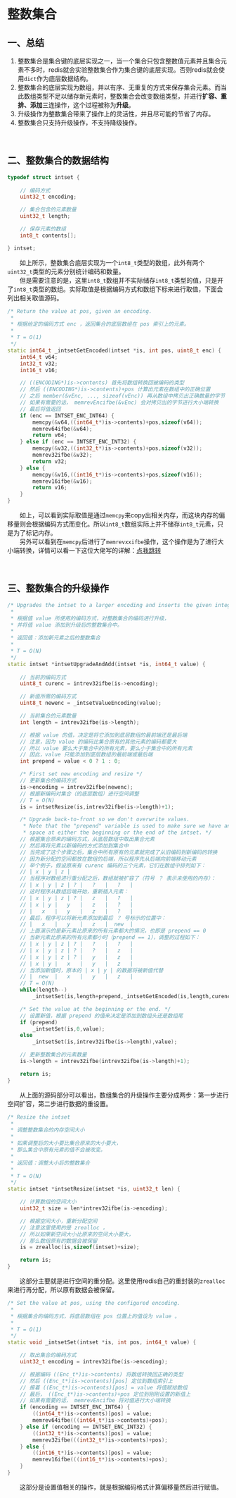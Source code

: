 # 整数集合
## 一、总结
1. 整数集合是集合键的底层实现之一，当一个集合只包含整数值元素并且集合元素不多时，redis就会实验整数集合作为集合键的底层实现。否则redis就会使用`dict`作为底层数据结构。
2. 整数集合的底层实现为数组，并以有序、无重复的方式来保存集合元素。而当此数组类型不足以储存新元素时，整数集合会改变数组类型，并进行**扩容、重排、添加**三连操作，这个过程被称为**升级**。
3. 升级操作为整数集合带来了操作上的灵活性，并且尽可能的节省了内存。
4. 整数集合只支持升级操作，不支持降级操作。

&emsp;
## 二、整数集合的数据结构
```cpp
typedef struct intset {
    
    // 编码方式
    uint32_t encoding;

    // 集合包含的元素数量
    uint32_t length;

    // 保存元素的数组
    int8_t contents[];

} intset;
```
&emsp;&emsp;如上所示，整数集合底层实现为一个`int8_t`类型的数组，此外有两个`uint32_t`类型的元素分别统计编码和数量。<br>
&emsp;&emsp;但是需要注意的是，这里`int8_t`数组并不实际储存`int8_t`类型的值，只是开了`int8_t`类型的数组。实际取值是根据编码方式和数组下标来进行取值，下面会列出相关取值源码。
```cpp
/* Return the value at pos, given an encoding. 
 *
 * 根据给定的编码方式 enc ，返回集合的底层数组在 pos 索引上的元素。
 *
 * T = O(1)
 */
static int64_t _intsetGetEncoded(intset *is, int pos, uint8_t enc) {
    int64_t v64;
    int32_t v32;
    int16_t v16;

    // ((ENCODING*)is->contents) 首先将数组转换回被编码的类型
    // 然后 ((ENCODING*)is->contents)+pos 计算出元素在数组中的正确位置
    // 之后 member(&vEnc, ..., sizeof(vEnc)) 再从数组中拷贝出正确数量的字节
    // 如果有需要的话， memrevEncifbe(&vEnc) 会对拷贝出的字节进行大小端转换
    // 最后将值返回
    if (enc == INTSET_ENC_INT64) {
        memcpy(&v64,((int64_t*)is->contents)+pos,sizeof(v64));
        memrev64ifbe(&v64);
        return v64;
    } else if (enc == INTSET_ENC_INT32) {
        memcpy(&v32,((int32_t*)is->contents)+pos,sizeof(v32));
        memrev32ifbe(&v32);
        return v32;
    } else {
        memcpy(&v16,((int16_t*)is->contents)+pos,sizeof(v16));
        memrev16ifbe(&v16);
        return v16;
    }
}
```
&emsp;&emsp;如上，可以看到实际取值是通过`memcpy`来copy出相关内存，而这块内存的偏移量则会根据编码方式而变化。所以`int8_t`数组实际上并不储存`int8_t`元素，只是为了标记内存。<br>
&emsp;&emsp;另外可以看到在`memcpy`后进行了`memrevxxifbe`操作，这个操作是为了进行大小端转换，详情可以看一下这位大佬写的详解：[点我跳转](https://www.twblogs.net/a/5d06eb91bd9eee1ede038edb)

&emsp;
## 三、整数集合的升级操作
```cpp
/* Upgrades the intset to a larger encoding and inserts the given integer. 
 *
 * 根据值 value 所使用的编码方式，对整数集合的编码进行升级，
 * 并将值 value 添加到升级后的整数集合中。
 *
 * 返回值：添加新元素之后的整数集合
 *
 * T = O(N)
 */
static intset *intsetUpgradeAndAdd(intset *is, int64_t value) {
    
    // 当前的编码方式
    uint8_t curenc = intrev32ifbe(is->encoding);

    // 新值所需的编码方式
    uint8_t newenc = _intsetValueEncoding(value);

    // 当前集合的元素数量
    int length = intrev32ifbe(is->length);

    // 根据 value 的值，决定是将它添加到底层数组的最前端还是最后端
    // 注意，因为 value 的编码比集合原有的其他元素的编码都要大
    // 所以 value 要么大于集合中的所有元素，要么小于集合中的所有元素
    // 因此，value 只能添加到底层数组的最前端或最后端
    int prepend = value < 0 ? 1 : 0;

    /* First set new encoding and resize */
    // 更新集合的编码方式
    is->encoding = intrev32ifbe(newenc);
    // 根据新编码对集合（的底层数组）进行空间调整
    // T = O(N)
    is = intsetResize(is,intrev32ifbe(is->length)+1);

    /* Upgrade back-to-front so we don't overwrite values.
     * Note that the "prepend" variable is used to make sure we have an empty
     * space at either the beginning or the end of the intset. */
    // 根据集合原来的编码方式，从底层数组中取出集合元素
    // 然后再将元素以新编码的方式添加到集合中
    // 当完成了这个步骤之后，集合中所有原有的元素就完成了从旧编码到新编码的转换
    // 因为新分配的空间都放在数组的后端，所以程序先从后端向前端移动元素
    // 举个例子，假设原来有 curenc 编码的三个元素，它们在数组中排列如下：
    // | x | y | z | 
    // 当程序对数组进行重分配之后，数组就被扩容了（符号 ？ 表示未使用的内存）：
    // | x | y | z | ? |   ?   |   ?   |
    // 这时程序从数组后端开始，重新插入元素：
    // | x | y | z | ? |   z   |   ?   |
    // | x | y |   y   |   z   |   ?   |
    // |   x   |   y   |   z   |   ?   |
    // 最后，程序可以将新元素添加到最后 ？ 号标示的位置中：
    // |   x   |   y   |   z   |  new  |
    // 上面演示的是新元素比原来的所有元素都大的情况，也即是 prepend == 0
    // 当新元素比原来的所有元素都小时（prepend == 1），调整的过程如下：
    // | x | y | z | ? |   ?   |   ?   |
    // | x | y | z | ? |   ?   |   z   |
    // | x | y | z | ? |   y   |   z   |
    // | x | y |   x   |   y   |   z   |
    // 当添加新值时，原本的 | x | y | 的数据将被新值代替
    // |  new  |   x   |   y   |   z   |
    // T = O(N)
    while(length--)
        _intsetSet(is,length+prepend,_intsetGetEncoded(is,length,curenc));

    /* Set the value at the beginning or the end. */
    // 设置新值，根据 prepend 的值来决定是添加到数组头还是数组尾
    if (prepend)
        _intsetSet(is,0,value);
    else
        _intsetSet(is,intrev32ifbe(is->length),value);

    // 更新整数集合的元素数量
    is->length = intrev32ifbe(intrev32ifbe(is->length)+1);

    return is;
}
```
&emsp;&emsp;从上面的源码部分可以看出，数组集合的升级操作主要分成两步：第一步进行空间扩容，第二步进行数据的重设置。
```cpp
/* Resize the intset 
 *
 * 调整整数集合的内存空间大小
 *
 * 如果调整后的大小要比集合原来的大小要大，
 * 那么集合中原有元素的值不会被改变。
 *
 * 返回值：调整大小后的整数集合
 *
 * T = O(N)
 */
static intset *intsetResize(intset *is, uint32_t len) {

    // 计算数组的空间大小
    uint32_t size = len*intrev32ifbe(is->encoding);

    // 根据空间大小，重新分配空间
    // 注意这里使用的是 zrealloc ，
    // 所以如果新空间大小比原来的空间大小要大，
    // 那么数组原有的数据会被保留
    is = zrealloc(is,sizeof(intset)+size);

    return is;
}
```
&emsp;&emsp;这部分主要就是进行空间的重分配。这里使用redis自己的重封装的`zrealloc`来进行再分配，所以原有数据会被保留。
```cpp
/* Set the value at pos, using the configured encoding. 
 *
 * 根据集合的编码方式，将底层数组在 pos 位置上的值设为 value 。
 *
 * T = O(1)
 */
static void _intsetSet(intset *is, int pos, int64_t value) {

    // 取出集合的编码方式
    uint32_t encoding = intrev32ifbe(is->encoding);

    // 根据编码 ((Enc_t*)is->contents) 将数组转换回正确的类型
    // 然后 ((Enc_t*)is->contents)[pos] 定位到数组索引上
    // 接着 ((Enc_t*)is->contents)[pos] = value 将值赋给数组
    // 最后， ((Enc_t*)is->contents)+pos 定位到刚刚设置的新值上 
    // 如果有需要的话， memrevEncifbe 将对值进行大小端转换
    if (encoding == INTSET_ENC_INT64) {
        ((int64_t*)is->contents)[pos] = value;
        memrev64ifbe(((int64_t*)is->contents)+pos);
    } else if (encoding == INTSET_ENC_INT32) {
        ((int32_t*)is->contents)[pos] = value;
        memrev32ifbe(((int32_t*)is->contents)+pos);
    } else {
        ((int16_t*)is->contents)[pos] = value;
        memrev16ifbe(((int16_t*)is->contents)+pos);
    }
}
```
&emsp;&emsp;这部分是设置值相关的操作，就是根据编码格式计算偏移量然后进行赋值。